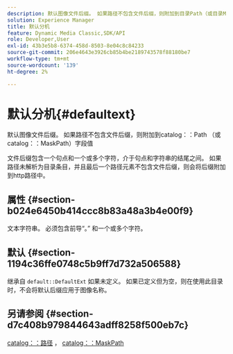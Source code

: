 ```yaml
---
description: 默认图像文件后缀。 如果路径不包含文件后缀，则附加到目录Path（或目录MaskPath）字段值
solution: Experience Manager
title: 默认分机
feature: Dynamic Media Classic,SDK/API
role: Developer,User
exl-id: 43b3e5b8-6374-458d-8503-8e04c8c84233
source-git-commit: 206e4643e3926cb85b4be2189743578f88180be7
workflow-type: tm+mt
source-wordcount: '139'
ht-degree: 2%

---
```


# 默认分机{#defaultext}

默认图像文件后缀。 如果路径不包含文件后缀，则附加到catalog：：Path （或catalog：：MaskPath）字段值

文件后缀包含一个句点和一个或多个字符，介于句点和字符串的结尾之间。 如果路径未解析为目录条目，并且最后一个路径元素不包含文件后缀，则会将后缀附加到http路径中。

## 属性 {#section-b024e6450b414ccc8b83a48a3b4e00f9}

文本字符串。 必须包含前导“。” 和一个或多个字符。

## 默认 {#section-1194c36ffe0748c5b9ff7d732a506588}

继承自 `default::DefaultExt` 如果未定义。 如果已定义但为空，则在使用此目录时，不会将默认后缀应用于图像名称。

## 另请参阅 {#section-d7c408b979844643adff8258f500eb7c}

[catalog：：路径](/help/aem-is-ir-api/is-api/image-catalog/image-serving-api-ref/c-image-catalog-reference/c-image-svg-data-reference/c-image-data-reference/r-path-cat.md) ， [catalog：：MaskPath](/help/aem-is-ir-api/is-api/image-catalog/image-serving-api-ref/c-image-catalog-reference/c-image-svg-data-reference/c-image-data-reference/r-maskpath-cat.md)
